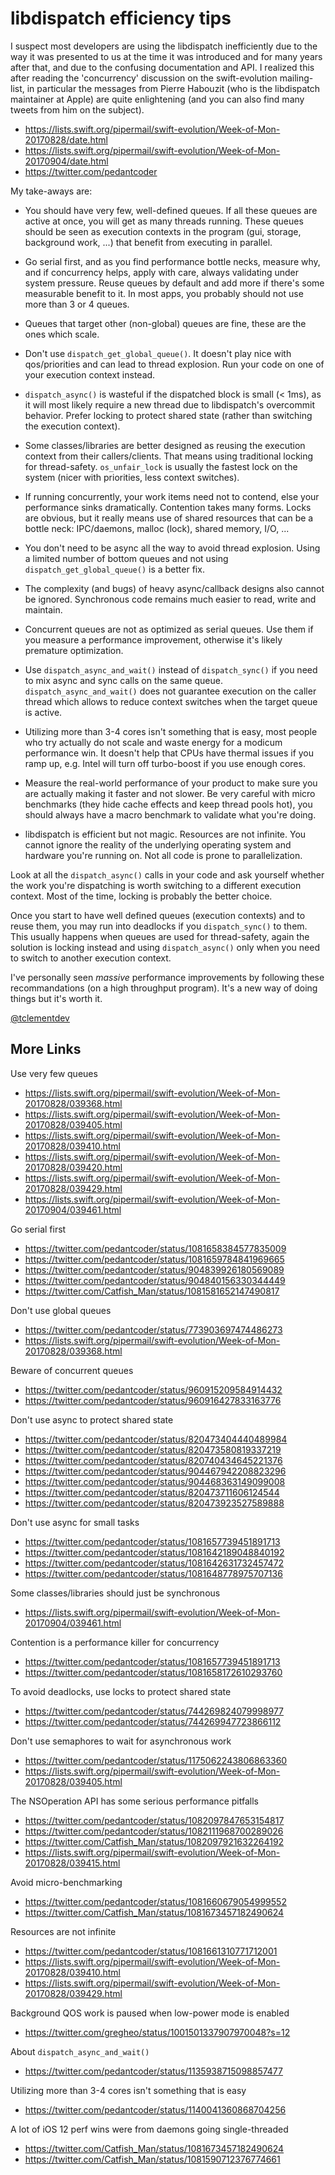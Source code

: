 # libdispatch efficiency tips

I suspect most developers are using the libdispatch inefficiently due to the way it was presented to us at the time it was introduced and for many years after that, and due to the confusing documentation and API. I realized this after reading the 'concurrency' discussion on the swift-evolution mailing-list, in particular the messages from Pierre Habouzit (who is the libdispatch maintainer at Apple) are quite enlightening (and you can also find many tweets from him on the subject).

* https://lists.swift.org/pipermail/swift-evolution/Week-of-Mon-20170828/date.html
* https://lists.swift.org/pipermail/swift-evolution/Week-of-Mon-20170904/date.html
* https://twitter.com/pedantcoder

My take-aways are:

* You should have very few, well-defined queues. If all these queues are active at once, you will get as many threads running. These queues should be seen as execution contexts in the program (gui, storage, background work, ...) that benefit from executing in parallel.

* Go serial first, and as you find performance bottle necks, measure why, and if concurrency helps, apply with care, always validating under system pressure. Reuse queues by default and add more if there's some measurable benefit to it. In most apps, you probably should not use more than 3 or 4 queues.

* Queues that target other (non-global) queues are fine, these are the ones which scale.

* Don't use `dispatch_get_global_queue()`. It doesn't play nice with qos/priorities and can lead to thread explosion. Run your code on one of your execution context instead.

* `dispatch_async()` is wasteful if the dispatched block is small (< 1ms), as it will most likely require a new thread due to libdispatch's overcommit behavior. Prefer locking to protect shared state (rather than switching the execution context).

* Some classes/libraries are better designed as reusing the execution context from their callers/clients. That means using traditional locking for thread-safety. `os_unfair_lock` is usually the fastest lock on the system (nicer with priorities, less context switches).

* If running concurrently, your work items need not to contend, else your performance sinks dramatically. Contention takes many forms. Locks are obvious, but it really means use of shared resources that can be a bottle neck: IPC/daemons, malloc (lock), shared memory, I/O, ...

* You don't need to be async all the way to avoid thread explosion. Using a limited number of bottom queues and not using `dispatch_get_global_queue()` is a better fix.

* The complexity (and bugs) of heavy async/callback designs also cannot be ignored. Synchronous code remains much easier to read, write and maintain.

* Concurrent queues are not as optimized as serial queues. Use them if you measure a performance improvement, otherwise it's likely premature optimization.

* Use `dispatch_async_and_wait()` instead of `dispatch_sync()` if you need to mix async and sync calls on the same queue. `dispatch_async_and_wait()` does not guarantee execution on the caller thread which allows to reduce context switches when the target queue is active.

* Utilizing more than 3-4 cores isn't something that is easy, most people who try actually do not scale and waste energy for a modicum performance win. It doesn't help that CPUs have thermal issues if you ramp up, e.g. Intel will turn off turbo-boost if you use enough cores.

* Measure the real-world performance of your product to make sure you are actually making it faster and not slower. Be very careful with micro benchmarks (they hide cache effects and keep thread pools hot), you should always have a macro benchmark to validate what you're doing.

* libdispatch is efficient but not magic. Resources are not infinite. You cannot ignore the reality of the underlying operating system and hardware you're running on. Not all code is prone to parallelization.

Look at all the `dispatch_async()` calls in your code and ask yourself whether the work you're dispatching is worth switching to a different execution context. Most of the time, locking is probably the better choice.

Once you start to have well defined queues (execution contexts) and to reuse them, you may run into deadlocks if you `dispatch_sync()` to them. This usually happens when queues are used for thread-safety, again the solution is locking instead and using `dispatch_async()` only when you need to switch to another execution context.

I've personally seen *massive* performance improvements by following these recommandations (on a high throughput program). It's a new way of doing things but it's worth it.


[@tclementdev](https://twitter.com/tclementdev/)

## More Links

Use very few queues

* https://lists.swift.org/pipermail/swift-evolution/Week-of-Mon-20170828/039368.html
* https://lists.swift.org/pipermail/swift-evolution/Week-of-Mon-20170828/039405.html
* https://lists.swift.org/pipermail/swift-evolution/Week-of-Mon-20170828/039410.html
* https://lists.swift.org/pipermail/swift-evolution/Week-of-Mon-20170828/039420.html
* https://lists.swift.org/pipermail/swift-evolution/Week-of-Mon-20170828/039429.html
* https://lists.swift.org/pipermail/swift-evolution/Week-of-Mon-20170904/039461.html

Go serial first

* https://twitter.com/pedantcoder/status/1081658384577835009
* https://twitter.com/pedantcoder/status/1081659784841969665
* https://twitter.com/pedantcoder/status/904839926180569089
* https://twitter.com/pedantcoder/status/904840156330344449
* https://twitter.com/Catfish_Man/status/1081581652147490817

Don't use global queues

* https://twitter.com/pedantcoder/status/773903697474486273
* https://lists.swift.org/pipermail/swift-evolution/Week-of-Mon-20170828/039368.html

Beware of concurrent queues

* https://twitter.com/pedantcoder/status/960915209584914432
* https://twitter.com/pedantcoder/status/960916427833163776

Don't use async to protect shared state

* https://twitter.com/pedantcoder/status/820473404440489984
* https://twitter.com/pedantcoder/status/820473580819337219
* https://twitter.com/pedantcoder/status/820740434645221376
* https://twitter.com/pedantcoder/status/904467942208823296
* https://twitter.com/pedantcoder/status/904468363149099008
* https://twitter.com/pedantcoder/status/820473711606124544
* https://twitter.com/pedantcoder/status/820473923527589888

Don't use async for small tasks

* https://twitter.com/pedantcoder/status/1081657739451891713
* https://twitter.com/pedantcoder/status/1081642189048840192
* https://twitter.com/pedantcoder/status/1081642631732457472
* https://twitter.com/pedantcoder/status/1081648778975707136

Some classes/libraries should just be synchronous

* https://lists.swift.org/pipermail/swift-evolution/Week-of-Mon-20170904/039461.html

Contention is a performance killer for concurrency

* https://twitter.com/pedantcoder/status/1081657739451891713
* https://twitter.com/pedantcoder/status/1081658172610293760

To avoid deadlocks, use locks to protect shared state

* https://twitter.com/pedantcoder/status/744269824079998977
* https://twitter.com/pedantcoder/status/744269947723866112

Don't use semaphores to wait for asynchronous work

* https://twitter.com/pedantcoder/status/1175062243806863360
* https://lists.swift.org/pipermail/swift-evolution/Week-of-Mon-20170828/039405.html

The NSOperation API has some serious performance pitfalls

* https://twitter.com/pedantcoder/status/1082097847653154817
* https://twitter.com/pedantcoder/status/1082111968700289026
* https://twitter.com/Catfish_Man/status/1082097921632264192
* https://lists.swift.org/pipermail/swift-evolution/Week-of-Mon-20170828/039415.html

Avoid micro-benchmarking

* https://twitter.com/pedantcoder/status/1081660679054999552
* https://twitter.com/Catfish_Man/status/1081673457182490624

Resources are not infinite

* https://twitter.com/pedantcoder/status/1081661310771712001
* https://lists.swift.org/pipermail/swift-evolution/Week-of-Mon-20170828/039410.html
* https://lists.swift.org/pipermail/swift-evolution/Week-of-Mon-20170828/039429.html

Background QOS work is paused when low-power mode is enabled

* https://twitter.com/gregheo/status/1001501337907970048?s=12

About `dispatch_async_and_wait()`

* https://twitter.com/pedantcoder/status/1135938715098857477

Utilizing more than 3-4 cores isn't something that is easy

* https://twitter.com/pedantcoder/status/1140041360868704256

A lot of iOS 12 perf wins were from daemons going single-threaded

* https://twitter.com/Catfish_Man/status/1081673457182490624
* https://twitter.com/Catfish_Man/status/1081590712376774661
